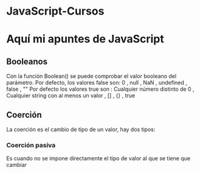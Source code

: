 # JavaScript-Cursos
# Aquí mi apuntes de JavaScript
## Booleanos
Con la función Boolean() se puede comprobar el valor booleano del parámetro.
Por defecto, los valores false son:
    0 , null , NaN , undefined , false , ""
Por defecto los valores true son :
    Cualquier número distinto de 0 , Cualquier string con al menos un valor , [] , {} , true
## Coerción
La coerción es el cambio de tipo de un valor, hay dos tipos:
### Coerción pasiva
Es cuando no se impone directamente el tipo de valor al que se tiene que cambiar

